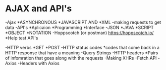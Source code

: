 # AJAX and API's
-Ajax 
    *ASYNCHRONOUS
    *JAVASCRIPT 
        AND 
    *XML
        -making requests to get data
-API's
    *Aplicaion
    *Programming
    *Interface
-JSON
    *JAVA
    *SCRIPT
    *OBJECT
    *NOTATION
-Hoppscotch (or postman)
    https://hoppscotch.io/
    *Help test API's

-HTTP verbs
    *GET
    *POST
-HTTP status codes
    *codes that come back in a HTTP response that have a meaning 
-Query Strings
-HTTP headers 
    *Pairs of infomration that goes along with the requests
-Making XHRs
-Fetch API
-Axios
-Headers with Axios